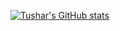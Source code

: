 [![Tushar's GitHub stats](https://github-readme-stats.vercel.app/api?username=tusharsrivastav)](https://github.com/anuraghazra/github-readme-stats)
